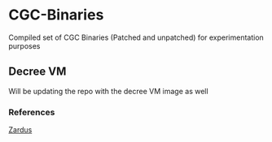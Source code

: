 # CGC-Binaries
Compiled set of CGC Binaries (Patched and unpatched) for experimentation purposes 

## Decree VM

Will be updating the repo with the decree VM image as well


### References

[Zardus](https://github.com/zardus)
